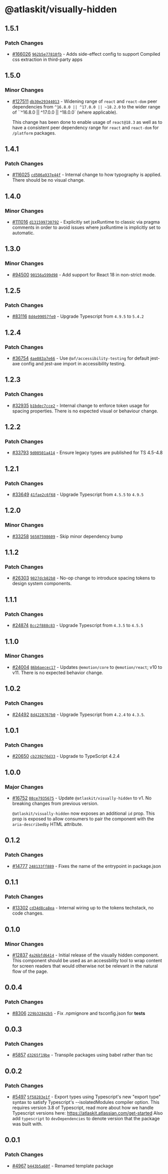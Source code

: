 # @atlaskit/visually-hidden

## 1.5.1

### Patch Changes

- [#166026](https://stash.atlassian.com/projects/CONFCLOUD/repos/confluence-frontend/pull-requests/166026)
  [`962b5e77810fb`](https://stash.atlassian.com/projects/CONFCLOUD/repos/confluence-frontend/commits/962b5e77810fb) -
  Adds side-effect config to support Compiled css extraction in third-party apps

## 1.5.0

### Minor Changes

- [#127511](https://stash.atlassian.com/projects/CONFCLOUD/repos/confluence-frontend/pull-requests/127511)
  [`db30e29344013`](https://stash.atlassian.com/projects/CONFCLOUD/repos/confluence-frontend/commits/db30e29344013) -
  Widening range of `react` and `react-dom` peer dependencies from `^16.8.0 || ^17.0.0 || ~18.2.0`
  to the wider range of ``^16.8.0 || ^17.0.0 || ^18.0.0` (where applicable).

  This change has been done to enable usage of `react@18.3` as well as to have a consistent peer
  dependency range for `react` and `react-dom` for `/platform` packages.

## 1.4.1

### Patch Changes

- [#116025](https://stash.atlassian.com/projects/CONFCLOUD/repos/confluence-frontend/pull-requests/116025)
  [`cd506a937e44f`](https://stash.atlassian.com/projects/CONFCLOUD/repos/confluence-frontend/commits/cd506a937e44f) -
  Internal change to how typography is applied. There should be no visual change.

## 1.4.0

### Minor Changes

- [#111016](https://stash.atlassian.com/projects/CONFCLOUD/repos/confluence-frontend/pull-requests/111016)
  [`d131599730792`](https://stash.atlassian.com/projects/CONFCLOUD/repos/confluence-frontend/commits/d131599730792) -
  Explicitly set jsxRuntime to classic via pragma comments in order to avoid issues where jsxRuntime
  is implicitly set to automatic.

## 1.3.0

### Minor Changes

- [#94500](https://stash.atlassian.com/projects/CONFCLOUD/repos/confluence-frontend/pull-requests/94500)
  [`90156a599d98`](https://stash.atlassian.com/projects/CONFCLOUD/repos/confluence-frontend/commits/90156a599d98) -
  Add support for React 18 in non-strict mode.

## 1.2.5

### Patch Changes

- [#83116](https://stash.atlassian.com/projects/CONFCLOUD/repos/confluence-frontend/pull-requests/83116)
  [`8d4e99057fe0`](https://stash.atlassian.com/projects/CONFCLOUD/repos/confluence-frontend/commits/8d4e99057fe0) -
  Upgrade Typescript from `4.9.5` to `5.4.2`

## 1.2.4

### Patch Changes

- [#36754](https://bitbucket.org/atlassian/atlassian-frontend/pull-requests/36754)
  [`4ae083a7e66`](https://bitbucket.org/atlassian/atlassian-frontend/commits/4ae083a7e66) - Use
  `@af/accessibility-testing` for default jest-axe config and jest-axe import in accessibility
  testing.

## 1.2.3

### Patch Changes

- [#32935](https://bitbucket.org/atlassian/atlassian-frontend/pull-requests/32935)
  [`b1bdec7cce2`](https://bitbucket.org/atlassian/atlassian-frontend/commits/b1bdec7cce2) - Internal
  change to enforce token usage for spacing properties. There is no expected visual or behaviour
  change.

## 1.2.2

### Patch Changes

- [#33793](https://bitbucket.org/atlassian/atlassian-frontend/pull-requests/33793)
  [`9d00501a414`](https://bitbucket.org/atlassian/atlassian-frontend/commits/9d00501a414) - Ensure
  legacy types are published for TS 4.5-4.8

## 1.2.1

### Patch Changes

- [#33649](https://bitbucket.org/atlassian/atlassian-frontend/pull-requests/33649)
  [`41fae2c6f68`](https://bitbucket.org/atlassian/atlassian-frontend/commits/41fae2c6f68) - Upgrade
  Typescript from `4.5.5` to `4.9.5`

## 1.2.0

### Minor Changes

- [#33258](https://bitbucket.org/atlassian/atlassian-frontend/pull-requests/33258)
  [`56507598609`](https://bitbucket.org/atlassian/atlassian-frontend/commits/56507598609) - Skip
  minor dependency bump

## 1.1.2

### Patch Changes

- [#26303](https://bitbucket.org/atlassian/atlassian-frontend/pull-requests/26303)
  [`9827dcb82b8`](https://bitbucket.org/atlassian/atlassian-frontend/commits/9827dcb82b8) - No-op
  change to introduce spacing tokens to design system components.

## 1.1.1

### Patch Changes

- [#24874](https://bitbucket.org/atlassian/atlassian-frontend/pull-requests/24874)
  [`8cc2f888c83`](https://bitbucket.org/atlassian/atlassian-frontend/commits/8cc2f888c83) - Upgrade
  Typescript from `4.3.5` to `4.5.5`

## 1.1.0

### Minor Changes

- [#24004](https://bitbucket.org/atlassian/atlassian-frontend/pull-requests/24004)
  [`86b6aecec17`](https://bitbucket.org/atlassian/atlassian-frontend/commits/86b6aecec17) - Updates
  `@emotion/core` to `@emotion/react`; v10 to v11. There is no expected behavior change.

## 1.0.2

### Patch Changes

- [#24492](https://bitbucket.org/atlassian/atlassian-frontend/pull-requests/24492)
  [`8d4228767b0`](https://bitbucket.org/atlassian/atlassian-frontend/commits/8d4228767b0) - Upgrade
  Typescript from `4.2.4` to `4.3.5`.

## 1.0.1

### Patch Changes

- [#20650](https://bitbucket.org/atlassian/atlassian-frontend/pull-requests/20650)
  [`cb2392f6d33`](https://bitbucket.org/atlassian/atlassian-frontend/commits/cb2392f6d33) - Upgrade
  to TypeScript 4.2.4

## 1.0.0

### Major Changes

- [#16752](https://bitbucket.org/atlassian/atlassian-frontend/pull-requests/16752)
  [`08ce7935675`](https://bitbucket.org/atlassian/atlassian-frontend/commits/08ce7935675) - Update
  `@atlaskit/visually-hidden` to v1. No breaking changes from previous version.

  `@atlaskit/visually-hidden` now exposes an additional `id` prop. This prop is exposed to allow
  consumers to pair the component with the `aria-describedby` HTML attribute.

## 0.1.2

### Patch Changes

- [#14777](https://bitbucket.org/atlassian/atlassian-frontend/pull-requests/14777)
  [`248133ff889`](https://bitbucket.org/atlassian/atlassian-frontend/commits/248133ff889) - Fixes
  the name of the entrypoint in package.json

## 0.1.1

### Patch Changes

- [#13302](https://bitbucket.org/atlassian/atlassian-frontend/pull-requests/13302)
  [`cd34d8ca8ea`](https://bitbucket.org/atlassian/atlassian-frontend/commits/cd34d8ca8ea) - Internal
  wiring up to the tokens techstack, no code changes.

## 0.1.0

### Minor Changes

- [#12837](https://bitbucket.org/atlassian/atlassian-frontend/pull-requests/12837)
  [`4a26bfd6414`](https://bitbucket.org/atlassian/atlassian-frontend/commits/4a26bfd6414) - Initial
  release of the visually hidden component. This component should be used as an accessbility tool to
  wrap content for screen readers that would otherwise not be relevant in the natural flow of the
  page.

## 0.0.4

### Patch Changes

- [#8306](https://bitbucket.org/atlassian/atlassian-frontend/pull-requests/8306)
  [`229b32842b5`](https://bitbucket.org/atlassian/atlassian-frontend/commits/229b32842b5) - Fix
  .npmignore and tsconfig.json for **tests**

## 0.0.3

### Patch Changes

- [#5857](https://bitbucket.org/atlassian/atlassian-frontend/pull-requests/5857)
  [`d3265f19be`](https://bitbucket.org/atlassian/atlassian-frontend/commits/d3265f19be) - Transpile
  packages using babel rather than tsc

## 0.0.2

### Patch Changes

- [#5497](https://bitbucket.org/atlassian/atlassian-frontend/pull-requests/5497)
  [`5f58283e1f`](https://bitbucket.org/atlassian/atlassian-frontend/commits/5f58283e1f) - Export
  types using Typescript's new "export type" syntax to satisfy Typescript's --isolatedModules
  compiler option. This requires version 3.8 of Typescript, read more about how we handle Typescript
  versions here: https://atlaskit.atlassian.com/get-started Also add `typescript` to
  `devDependencies` to denote version that the package was built with.

## 0.0.1

### Patch Changes

- [#4967](https://bitbucket.org/atlassian/atlassian-frontend/pull-requests/4967)
  [`b443b5a60f`](https://bitbucket.org/atlassian/atlassian-frontend/commits/b443b5a60f) - Renamed
  template package
